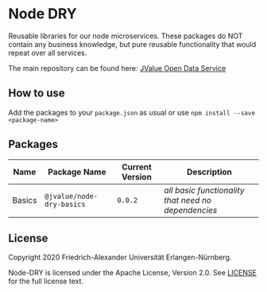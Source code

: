 # Node DRY

Reusable libraries for our node microservices. These packages do NOT contain any business knowledge, but pure reusable functionality that would repeat over all services.

The main repository can be found here: [JValue Open Data Service](https://github.com/jvalue/open-data-service)


## How to use

Add the packages to your `package.json` as usual or use `npm install --save <package-name>`


## Packages

| **Name** | **Package Name** | **Current Version** | **Description** |
|---|---|---|---|
| Basics | `@jvalue/node-dry-basics` | `0.0.2` | *all basic functionality that need no dependencies* |


## License

Copyright 2020 Friedrich-Alexander Universität Erlangen-Nürnberg.

Node-DRY is licensed under the Apache License, Version 2.0. See [LICENSE](/LICENSE) for the full license text.